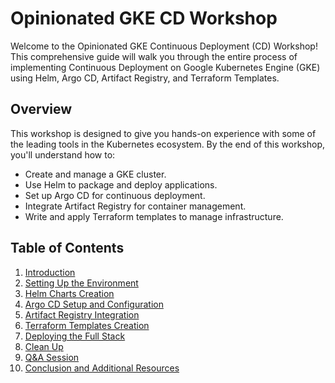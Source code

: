 # Opinionated GKE CD Workshop

Welcome to the Opinionated GKE Continuous Deployment (CD) Workshop! This comprehensive guide will walk you through the entire process of implementing Continuous Deployment on Google Kubernetes Engine (GKE) using Helm, Argo CD, Artifact Registry, and Terraform Templates.

## Overview

This workshop is designed to give you hands-on experience with some of the leading tools in the Kubernetes ecosystem. By the end of this workshop, you'll understand how to:

- Create and manage a GKE cluster.
- Use Helm to package and deploy applications.
- Set up Argo CD for continuous deployment.
- Integrate Artifact Registry for container management.
- Write and apply Terraform templates to manage infrastructure.

## Table of Contents

1. [Introduction](./introduction.md)
2. [Setting Up the Environment](./environment-setup.md)
3. [Helm Charts Creation](./helm-charts.md)
4. [Argo CD Setup and Configuration](./argocd-setup.md)
5. [Artifact Registry Integration](./artifact-registry.md)
6. [Terraform Templates Creation](./terraform-templates.md)
7. [Deploying the Full Stack](./full-stack-deployment.md)
8. [Clean Up](./clean-up.md)
9. [Q&A Session](./qa-session.md)
10. [Conclusion and Additional Resources](./conclusion.md)
